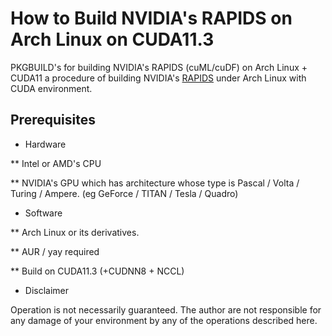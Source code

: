 # How to Build NVIDIA's RAPIDS on Arch Linux on CUDA11.3
PKGBUILD's for building NVIDIA's RAPIDS (cuML/cuDF) on Arch Linux + CUDA11
a  procedure of building NVIDIA's [RAPIDS](https://rapids.ai/) under Arch Linux with CUDA environment.

## Prerequisites
* Hardware

** Intel or AMD's CPU

** NVIDIA's GPU which has architecture whose type is Pascal / Volta / Turing / Ampere. (eg GeForce / TITAN / Tesla / Quadro)

* Software

** Arch Linux or its derivatives.

** AUR / yay required

** Build on CUDA11.3 (+CUDNN8 + NCCL)

* Disclaimer

Operation is not necessarily guaranteed. The author are not responsible for any damage of your environment by any of the operations described here.

